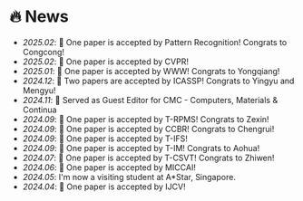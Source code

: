 # 🔥 News
- *2025.02*: 🎉 One paper is accepted by Pattern Recognition! Congrats to Congcong! 
- *2025.02*: 🎉 One paper is accepted by CVPR!
- *2025.01*: 🎉 One paper is accepted by WWW! Congrats to Yongqiang!
- *2024.12*: 🎉 Two papers are accepted by ICASSP! Congrats to Yingyu and Mengyu!
- *2024.11*: 🎉 Served as Guest Editor for CMC - Computers, Materials & Continua
- *2024.09*: 🎉 One paper is accepted by T-RPMS! Congrats to Zexin!
- *2024.09*: 🎉 One paper is accepted by CCBR! Congrats to Chengrui!
- *2024.09*: 🎉 One paper is accepted by T-IFS!
- *2024.09*: 🎉 One paper is accepted by T-IM! Congrats to Aohua!
- *2024.07*: 🎉 One paper is accepted by T-CSVT! Congrats to Zhiwen!
- *2024.06*: 🎉 One paper is accepted by MICCAI!
- *2024.05*: I'm now a visiting student at A*Star, Singapore.
- *2024.04*: 🎉 One paper is accepted by IJCV!